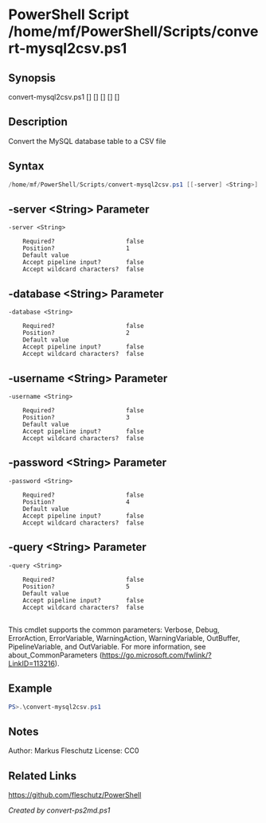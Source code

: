 # PowerShell Script /home/mf/PowerShell/Scripts/convert-mysql2csv.ps1

## Synopsis
convert-mysql2csv.ps1 [<server>] [<database>] [<username>] [<password>] [<query>]

## Description
Convert the MySQL database table to a CSV file

## Syntax
```powershell
/home/mf/PowerShell/Scripts/convert-mysql2csv.ps1 [[-server] <String>] [[-database] <String>] [[-username] <String>] [[-password] <String>] [[-query] <String>] [<CommonParameters>]
```

## -server &lt;String&gt; Parameter

```
-server <String>
    
    Required?                    false
    Position?                    1
    Default value                
    Accept pipeline input?       false
    Accept wildcard characters?  false
```

## -database &lt;String&gt; Parameter

```
-database <String>
    
    Required?                    false
    Position?                    2
    Default value                
    Accept pipeline input?       false
    Accept wildcard characters?  false
```

## -username &lt;String&gt; Parameter

```
-username <String>
    
    Required?                    false
    Position?                    3
    Default value                
    Accept pipeline input?       false
    Accept wildcard characters?  false
```

## -password &lt;String&gt; Parameter

```
-password <String>
    
    Required?                    false
    Position?                    4
    Default value                
    Accept pipeline input?       false
    Accept wildcard characters?  false
```

## -query &lt;String&gt; Parameter

```
-query <String>
    
    Required?                    false
    Position?                    5
    Default value                
    Accept pipeline input?       false
    Accept wildcard characters?  false
```
## <CommonParameters>
This cmdlet supports the common parameters: Verbose, Debug, ErrorAction, ErrorVariable, WarningAction, WarningVariable, OutBuffer, PipelineVariable, and OutVariable. For more information, see about_CommonParameters (https://go.microsoft.com/fwlink/?LinkID=113216).

## Example
```powershell
PS>.\convert-mysql2csv.ps1
```


## Notes
Author:  Markus Fleschutz
License: CC0

## Related Links
https://github.com/fleschutz/PowerShell

*Created by convert-ps2md.ps1*

